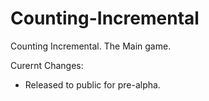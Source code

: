 # Counting-Incremental
Counting Incremental. The Main game.

Curernt Changes:
- Released to public for pre-alpha.
